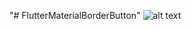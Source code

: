"# FlutterMaterialBorderButton" 
![alt text](https://raw.githubusercontent.com/username/projectname/branch/path/to/img.png)
